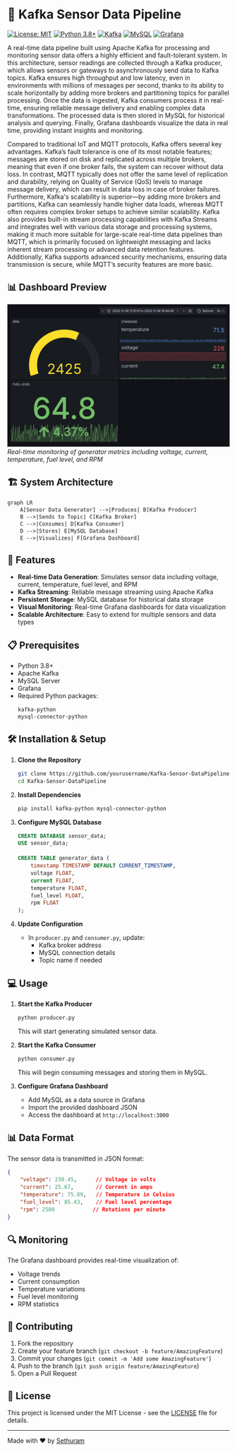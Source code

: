 # 🔄 Kafka Sensor Data Pipeline

[![License: MIT](https://img.shields.io/badge/License-MIT-yellow.svg)](https://opensource.org/licenses/MIT)
[![Python 3.8+](https://img.shields.io/badge/python-3.8+-blue.svg)](https://www.python.org/downloads/)
[![Kafka](https://img.shields.io/badge/Apache_Kafka-231F20?style=flat&logo=apache-kafka&logoColor=white)](https://kafka.apache.org/)
[![MySQL](https://img.shields.io/badge/MySQL-005C84?style=flat&logo=mysql&logoColor=white)](https://www.mysql.com/)
[![Grafana](https://img.shields.io/badge/Grafana-F2F4F9?style=flat&logo=grafana&logoColor=orange&labelColor=F2F4F9)](https://grafana.com/)

A real-time data pipeline built using Apache Kafka for processing and monitoring sensor data offers a highly efficient and fault-tolerant system. In this architecture, sensor readings are collected through a Kafka producer, which allows sensors or gateways to asynchronously send data to Kafka topics. Kafka ensures high throughput and low latency, even in environments with millions of messages per second, thanks to its ability to scale horizontally by adding more brokers and partitioning topics for parallel processing. Once the data is ingested, Kafka consumers process it in real-time, ensuring reliable message delivery and enabling complex data transformations. The processed data is then stored in MySQL for historical analysis and querying. Finally, Grafana dashboards visualize the data in real time, providing instant insights and monitoring.

Compared to traditional IoT and MQTT protocols, Kafka offers several key advantages. Kafka’s fault tolerance is one of its most notable features; messages are stored on disk and replicated across multiple brokers, meaning that even if one broker fails, the system can recover without data loss. In contrast, MQTT typically does not offer the same level of replication and durability, relying on Quality of Service (QoS) levels to manage message delivery, which can result in data loss in case of broker failures. Furthermore, Kafka's scalability is superior—by adding more brokers and partitions, Kafka can seamlessly handle higher data loads, whereas MQTT often requires complex broker setups to achieve similar scalability. Kafka also provides built-in stream processing capabilities with Kafka Streams and integrates well with various data storage and processing systems, making it much more suitable for large-scale real-time data pipelines than MQTT, which is primarily focused on lightweight messaging and lacks inherent stream processing or advanced data retention features. Additionally, Kafka supports advanced security mechanisms, ensuring data transmission is secure, while MQTT’s security features are more basic.

## 📊 Dashboard Preview

![Grafana Dashboard](dashboard.png)
*Real-time monitoring of generator metrics including voltage, current, temperature, fuel level, and RPM*

## 🏗️ System Architecture

```mermaid
graph LR
    A[Sensor Data Generator] -->|Produces| B[Kafka Producer]
    B -->|Sends to Topic| C[Kafka Broker]
    C -->|Consumes| D[Kafka Consumer]
    D -->|Stores| E[MySQL Database]
    E -->|Visualizes| F[Grafana Dashboard]
```

## 🚀 Features

- **Real-time Data Generation**: Simulates sensor data including voltage, current, temperature, fuel level, and RPM
- **Kafka Streaming**: Reliable message streaming using Apache Kafka
- **Persistent Storage**: MySQL database for historical data storage
- **Visual Monitoring**: Real-time Grafana dashboards for data visualization
- **Scalable Architecture**: Easy to extend for multiple sensors and data types

## 📋 Prerequisites

- Python 3.8+
- Apache Kafka
- MySQL Server
- Grafana
- Required Python packages:
  ```
  kafka-python
  mysql-connector-python
  ```

## 🛠️ Installation & Setup

1. **Clone the Repository**
   ```bash
   git clone https://github.com/yourusername/Kafka-Sensor-DataPipeline.git
   cd Kafka-Sensor-DataPipeline
   ```

2. **Install Dependencies**
   ```bash
   pip install kafka-python mysql-connector-python
   ```

3. **Configure MySQL Database**
   ```sql
   CREATE DATABASE sensor_data;
   USE sensor_data;
   
   CREATE TABLE generator_data (
       timestamp TIMESTAMP DEFAULT CURRENT_TIMESTAMP,
       voltage FLOAT,
       current FLOAT,
       temperature FLOAT,
       fuel_level FLOAT,
       rpm FLOAT
   );
   ```

4. **Update Configuration**
   - In `producer.py` and `consumer.py`, update:
     - Kafka broker address
     - MySQL connection details
     - Topic name if needed

## 💻 Usage

1. **Start the Kafka Producer**
   ```bash
   python producer.py
   ```
   This will start generating simulated sensor data.

2. **Start the Kafka Consumer**
   ```bash
   python consumer.py
   ```
   This will begin consuming messages and storing them in MySQL.

3. **Configure Grafana Dashboard**
   - Add MySQL as a data source in Grafana
   - Import the provided dashboard JSON
   - Access the dashboard at `http://localhost:3000`

## 📊 Data Format

The sensor data is transmitted in JSON format:
```json
{
    "voltage": 230.45,      // Voltage in volts
    "current": 25.67,       // Current in amps
    "temperature": 75.89,   // Temperature in Celsius
    "fuel_level": 85.43,    // Fuel level percentage
    "rpm": 2500            // Rotations per minute
}
```

## 🔍 Monitoring

The Grafana dashboard provides real-time visualization of:
- Voltage trends
- Current consumption
- Temperature variations
- Fuel level monitoring
- RPM statistics

## 🤝 Contributing

1. Fork the repository
2. Create your feature branch (`git checkout -b feature/AmazingFeature`)
3. Commit your changes (`git commit -m 'Add some AmazingFeature'`)
4. Push to the branch (`git push origin feature/AmazingFeature`)
5. Open a Pull Request

## 📄 License

This project is licensed under the MIT License - see the [LICENSE](LICENSE) file for details.

---

Made with ❤️ by [Sethuram](https://github.com/Sethuram2003)

